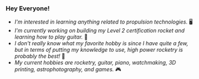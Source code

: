 ### **Hey Everyone!**

- _I'm interested in learning anything related to propulsion technologies._ 🖥️
- _I'm currently working on building my Level 2 certification rocket and learning how to play guitar._ 🎸
- _I don't really know what my favorite hobby is since I have quite a few, but in terms of putting my knowledge to use, high power rocketry is probably the best!_ 🚀
- _My current hobbies are rocketry, guitar, piano, watchmaking, 3D printing, astrophotography, and games._ 🎮

